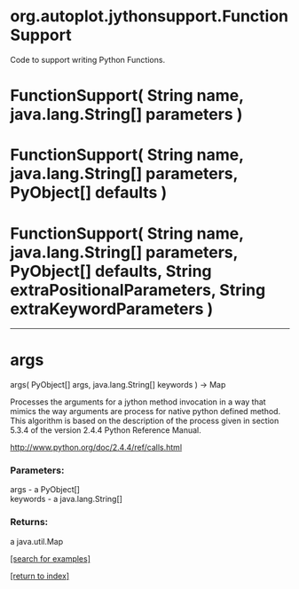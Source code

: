 # org.autoplot.jythonsupport.FunctionSupport

Code to support writing Python Functions.

# FunctionSupport( String name, java.lang.String[] parameters )


# FunctionSupport( String name, java.lang.String[] parameters, PyObject[] defaults )


# FunctionSupport( String name, java.lang.String[] parameters, PyObject[] defaults, String extraPositionalParameters, String extraKeywordParameters )


***
<a name="args"></a>
# args
args( PyObject[] args, java.lang.String[] keywords ) &rarr; Map

Processes the arguments for a jython method invocation in a way that
 mimics the way arguments are process for native python defined method.
 This algorithm is based on the description of the process given in
 section 5.3.4 of the version 2.4.4 Python Reference Manual.

 http://www.python.org/doc/2.4.4/ref/calls.html

### Parameters:
args - a PyObject[]
<br>keywords - a java.lang.String[]

### Returns:
a java.util.Map


<a href="https://github.com/autoplot/dev/search?q=args&unscoped_q=args">[search for examples]</a>

<a href="https://github.com/autoplot/documentation/blob/master/javadoc/index-all.md">[return to index]</a>

